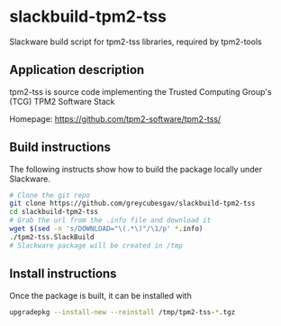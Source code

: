 # slackbuild-tpm2-tss
Slackware build script for tpm2-tss libraries, required by tpm2-tools

## Application description
tpm2-tss is source code implementing the Trusted Computing Group's (TCG) TPM2 Software Stack

Homepage: https://github.com/tpm2-software/tpm2-tss/

## Build instructions

The following instructs show how to build the package locally under Slackware.

```bash
# Clone the git repo
git clone https://github.com/greycubesgav/slackbuild-tpm2-tss
cd slackbuild-tpm2-tss
# Grab the url from the .info file and download it
wget $(sed -n 's/DOWNLOAD="\(.*\)"/\1/p' *.info)
./tpm2-tss.SlackBuild
# Slackware package will be created in /tmp
```

## Install instructions

Once the package is built, it can be installed with

```bash
upgradepkg --install-new --reinstall /tmp/tpm2-tss-*.tgz
```
